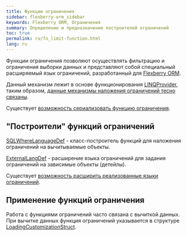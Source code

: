 ```yaml
---
title: Функции ограничения
sidebar: flexberry-orm_sidebar
keywords: Flexberry ORM, Ограничения
summary: Определение и предназначение построителей ограничений
toc: true
permalink: ru/fo_limit-function.html
lang: ru
---
```


Функции ограничения позволяют осуществлять фильтрацию и ограничения выборки данных и представляют собой специальный расширяемый язык ограничений, разработанный для [Flexberry ORM](fo_flexberry-orm.html).

Данный механизм лежит в основе функционирования [LINQProvider](fo_linq-provider.html), таким образом, [данные механизмы наложения ограничений тесно связаны](fo_limitation.html).

Существует [возможность сериализовать функцию ограничения](fo_limit-function-serialization.html). 

## "Построители" функций ограничений

[SQLWhereLanguageDef](fo_function-list.html) - класс-построитель функций для наложения ограничений на вычитываемые объекты.

[ExternalLangDef](fo_external-lang-def.html) - расширение языка ограничений для задания ограничений на зависимые объекты (детейлы).

Существует [возможность расширить реализованные языки ограничений](fo_using-languagedef.html).

## Применение функций ограничения

Работа с функциями ограничений часто связана с вычиткой данных. При вычитке данных функция ограничений указывается в структуре [LoadingCustomizationStruct](fo_loading-customization-struct.html).
